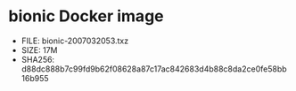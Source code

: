 # bionic Docker image

* FILE: bionic-2007032053.txz
* SIZE: 17M
* SHA256: d88dc888b7c99fd9b62f08628a87c17ac842683d4b88c8da2ce0fe58bb16b955
